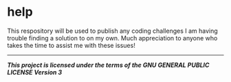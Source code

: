 # help

This respository will be used to publish any coding challenges I am having trouble finding a solution to on my own. Much appreciation to anyone who takes the time to assist me with these issues!

---

***This project is licensed under the terms of the GNU GENERAL PUBLIC LICENSE
   Version 3***
